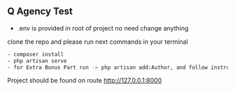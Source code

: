 
## Q Agency Test

- .env is provided in root of project no need change anything


clone the repo and please run next commands in your terminal

```sh
- composer install
- php artisan serve
- for Extra Bonus Part run -> php artisan add:Author, and follow instructions
```

Project should be found on route http://127.0.0.1:8000

